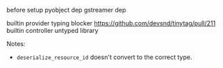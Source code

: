before setup
pyobject dep
gstreamer dep

builtin provider typing blocker https://github.com/devsnd/tinytag/pull/211
builtin controller untyped library

Notes:
- `deserialize_resource_id` doesn't convert to the correct type.
